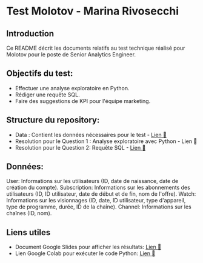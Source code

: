 # Test Molotov - Marina Rivosecchi

## Introduction
Ce README décrit les documents relatifs au test technique réalisé pour Molotov pour le poste de Senior Analytics Engineer.

## Objectifs du test:

* Effectuer une analyse exploratoire en Python.
* Rédiger une requête SQL.
* Faire des suggestions de KPI pour l'équipe marketing.

## Structure du repository:

* Data : Contient les données nécessaires pour le test - [Lien 🔗](https://github.com/marinarivosecchi/Molotov-Test-Marina-Rivosecchi/tree/main/Data)
* Resolution pour le Question 1 : Analyse exploratoire avec Python - Lien 🔗
* Resolution pour le Question 2:  Requête SQL - [Lien 🔗](https://github.com/marinarivosecchi/Molotov-Test-Marina-Rivosecchi/blob/main/Question%202%3A%20Reque%CC%82te%20SQL.sql)

## Données:

User: Informations sur les utilisateurs (ID, date de naissance, date de création du compte). 
Subscription: Informations sur les abonnements des utilisateurs (ID, ID utilisateur, date de début et de fin, nom de l'offre). 
Watch: Informations sur les visionnages (ID, date, ID utilisateur, type d'appareil, type de programme, durée, ID de la chaîne). 
Channel: Informations sur les chaînes (ID, nom).

## Liens utiles
* Document Google Slides pour afficher les résultats: [Lien 🔗](https://docs.google.com/presentation/d/139Hr6Of78znmkjz6vTSzOfMOfIuzLdnqI37BCE_Zlag/edit?usp=sharing)
* Lien Google Colab pour exécuter le code Python: [Lien 🔗](https://colab.research.google.com/drive/1i22166VXYfs53aE4oJJ2xYmPbWFvc3UE?usp=sharing)
